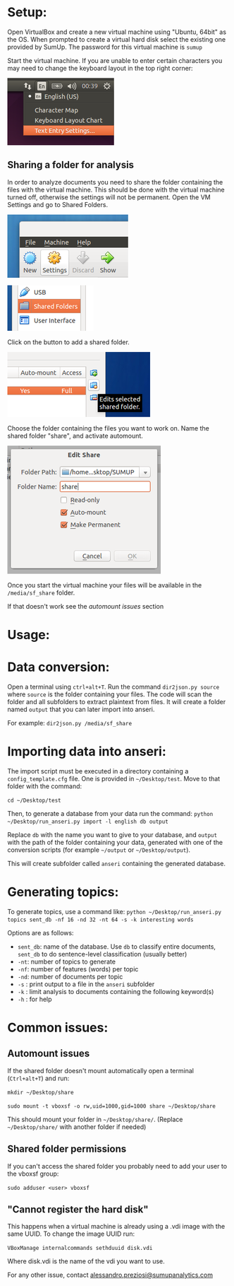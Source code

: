 Setup:
======

Open VirtualBox and create a new virtual machine using "Ubuntu, 64bit" as the OS. When prompted to create a virtual hard disk select the existing one provided by SumUp.
The password for this virtual machine is `sumup`

Start the virtual machine. If you are unable to enter certain characters you may need to change the keyboard layout in the top right corner:

![Layout](img/layout.png)

Sharing a folder for analysis
-----------------------------

In order to analyze documents you need to share the folder containing the files with the virtual machine.
This should be done with the virtual machine turned off, otherwise the settings will not be permanent. Open the VM Settings and go to Shared Folders.

![Step 1](img/step1.png)

![Step 2](img/step2.png)

Click on the button to add a shared folder.

![Step 3](img/step3.png)
 
Choose the folder containing the files you want to work on. Name the shared folder "share", and activate automount.

![Step 4](img/step4.png)

Once you start the virtual machine your files will be available in the `/media/sf_share` folder.

If that doesn't work see the _automount issues_ section


Usage:
======

Data conversion:
================

Open a terminal using `ctrl+alt+T`. Run the command `dir2json.py source` where `source` is the folder containing your files. The code will scan the folder and all subfolders to extract plaintext from files. It will create a folder named `output` that you can later import into anseri.

For example: `dir2json.py /media/sf_share`

Importing data into anseri:
===========================

The import script must be executed in a directory containing a `config_template.cfg` file. One is provided in `~/Desktop/test`. Move to that folder with the command:

`cd ~/Desktop/test`

Then, to generate a database from your data run the command: `python ~/Desktop/run_anseri.py import -l english db output` 

Replace `db` with the name you want to give to your database, and `output` with the path of the folder containing your data, generated with one of the conversion scripts (for example `~/output` or `~/Desktop/output`).

This will create subfolder called `anseri` containing the generated database.

Generating topics:
==================

To generate topics, use a command like: `python ~/Desktop/run_anseri.py topics sent_db -nf 16 -nd 32 -nt 64 -s -k interesting words`

Options are as follows:

- `sent_db`: name of the database. Use `db` to classify entire documents, `sent_db` to do sentence-level classification (usually better)
- `-nt`: number of topics to generate
- `-nf`: number of features (words) per topic
- `-nd`: number of documents per topic
- `-s` : print output to a file in the `anseri` subfolder
- `-k` : limit analysis to documents containing the following keyword(s)
- `-h` : for help


Common issues:
==============

Automount issues
----------------

If the shared folder doesn't mount automatically open a terminal (`Ctrl+alt+T`) and run:

`mkdir ~/Desktop/share`

`sudo mount -t vboxsf -o rw,uid=1000,gid=1000 share ~/Desktop/share`

This should mount your folder in `~/Desktop/share/`. (Replace `~/Desktop/share/` with another folder if needed)

Shared folder permissions
-------------------------

If you can't access the shared folder you probably need to add your user to the vboxsf group:

`sudo adduser <user> vboxsf`


"Cannot register the hard disk"
-------------------------------

This happens when a virtual machine is already using a .vdi image with the same UUID. To change the image UUID run:

`VBoxManage internalcommands sethduuid disk.vdi`

Where disk.vdi is the name of the vdi you want to use.

For any other issue, contact alessandro.preziosi@sumupanalytics.com

